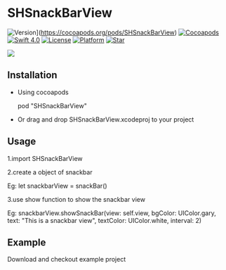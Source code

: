 

# SHSnackBarView

![Version](https://img.shields.io/cocoapods/v/SHSnackBarView.svg?style=flat)](https://cocoapods.org/pods/SHSnackBarView)
[![Cocoapods](http://img.shields.io/badge/Cocoapods-available-green.svg?style=flat)](https://cocoapods.org/pods/SHSnackBarView)
[![Swift 4.0](https://img.shields.io/badge/Swift-4-orange.svg?style=flat)](https://developer.apple.com/swift/)
[![License](https://img.shields.io/badge/license-MIT-blue.svg?style=flat)](LICENSE)
[![Platform](https://img.shields.io/badge/platform-ios-blue.svg?style=flat)](https://cocoapods.org/pods/SHSnackBarView)
[![Star](https://img.shields.io/amo/stars/dustman.svg?style=flat)]()

<img src="/Screenshots/Snackbar.gif" />

## Installation

- Using cocoapods

  pod "SHSnackBarView"
  
- Or drag and drop SHSnackBarView.xcodeproj to your project

## Usage 

1.import SHSnackBarView

2.create a object of snackbar 

Eg: let snackbarView = snackBar()

3.use show function to show the snackbar view

Eg: snackbarView.showSnackBar(view: self.view, bgColor: UIColor.gary, text: "This is a snackbar view", textColor: UIColor.white, interval: 2)
  
  
  
## Example
Download and checkout example project
